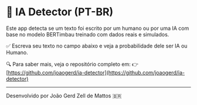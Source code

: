 # 🧠 IA Detector (PT-BR)

Este app detecta se um texto foi escrito por um humano ou por uma IA com base no modelo BERTimbau treinado com dados reais e simulados.

✅ Escreva seu texto no campo abaixo e veja a probabilidade dele ser IA ou Humano.

🔍 Para saber mais, veja o repositório completo em:
👉 [https://github.com/joaogerd/ia-detector](https://github.com/joaogerd/ia-detector)

---

Desenvolvido por João Gerd Zell de Mattos 🇧🇷
